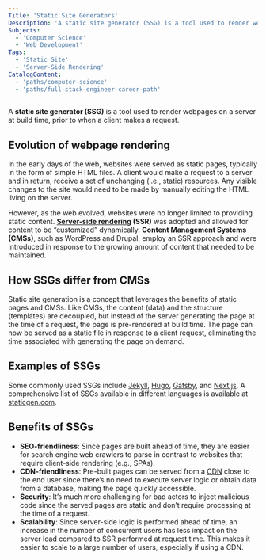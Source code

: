 ```yaml
---
Title: 'Static Site Generators'
Description: 'A static site generator (SSG) is a tool used to render webpages on a server at build time, prior to when a client makes a request.'
Subjects:
  - 'Computer Science'
  - 'Web Development'
Tags:
  - 'Static Site'
  - 'Server-Side Rendering'
CatalogContent:
  - 'paths/computer-science'
  - 'paths/full-stack-engineer-career-path'
---
```


A **static site generator (SSG)** is a tool used to render webpages on a server at build time, prior to when a client makes a request.

## Evolution of webpage rendering

In the early days of the web, websites were served as static pages, typically in the form of simple HTML files. A client would make a request to a server and in return, receive a set of unchanging (i.e., static) resources. Any visible changes to the site would need to be made by manually editing the HTML living on the server.

However, as the web evolved, websites were no longer limited to providing static content. **[Server-side rendering](https://www.codecademy.com/resources/docs/general/server-side-rendering) (SSR)** was adopted and allowed for content to be “customized” dynamically. **Content Management Systems (CMSs)**, such as WordPress and Drupal, employ an SSR approach and were introduced in response to the growing amount of content that needed to be maintained.

## How SSGs differ from CMSs

Static site generation is a concept that leverages the benefits of static pages and CMSs. Like CMSs, the content (data) and the structure (templates) are decoupled, but instead of the server generating the page at the time of a request, the page is pre-rendered at build time. The page can now be served as a static file in response to a client request, eliminating the time associated with generating the page on demand.

## Examples of SSGs

Some commonly used SSGs include [Jekyll](https://jekyllrb.com/), [Hugo](https://gohugo.io/), [Gatsby](https://www.gatsbyjs.com/), and [Next.js](https://www.codecademy.com/resources/docs/general/next-js). A comprehensive list of SSGs available in different languages is available at [staticgen.com](http://staticgen.com).

## Benefits of SSGs

- **SEO-friendliness**: Since pages are built ahead of time, they are easier for search engine web crawlers to parse in contrast to websites that require client-side rendering (e.g., SPAs).
- **CDN-friendliness**: Pre-built pages can be served from a [CDN](https://www.codecademy.com/resources/docs/general/cdn) close to the end user since there’s no need to execute server logic or obtain data from a database, making the page quickly accessible.
- **Security**: It’s much more challenging for bad actors to inject malicious code since the served pages are static and don’t require processing at the time of a request.
- **Scalability**: Since server-side logic is performed ahead of time, an increase in the number of concurrent users has less impact on the server load compared to SSR performed at request time. This makes it easier to scale to a large number of users, especially if using a CDN.
